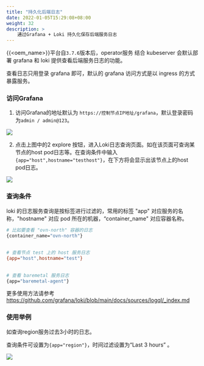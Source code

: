 ```yaml
---
title: "持久化后端日志"
date: 2022-01-05T15:29:08+08:00
weight: 32
description: >
    通过Grafana + Loki 持久化保存后端服务日志
---
```


{{<oem_name>}}平台自`3.7.6`版本后，operator服务 结合 kubeserver 会默认部署 grafana 和 loki 提供查看后端服务日志的功能。

查看日志只用登录 grafana 即可，默认的 grafana 访问方式是以 ingress 的方式暴露服务。

### 访问Grafana

1. 访问Grafana的地址默认为 `https://控制节点IP地址/grafana`，默认登录密码为`admin / admin@123`。

![](../images/grafanahome.png)

2. 点击上图中的2 explore 按钮，进入Loki日志查询页面。如在该页面可查询某节点的host pod日志等。在查询条件中输入`{app="host",hostname="testhost"}`，在下方将会显示出该节点上的host pod日志。

![](../images/explore.png)

### 查询条件

loki 的日志服务查询是按标签进行过滤的，常用的标签 "app" 对应服务的名称，"hostname" 对应 pod 所在的机器，“container_name" 对应容器名称。

```bash
# 比如要查看 "ovn-north" 容器的日志
{container_name="ovn-north"}
 
 
# 查看节点 test 上的 host 服务日志
{app="host",hostname="test"}
 
 
# 查看 baremetal 服务日志
{app="baremetal-agent"}

```

更多使用方法请参考 https://github.com/grafana/loki/blob/main/docs/sources/logql/_index.md

### 使用举例

如查询region服务过去3小时的日志。

查询条件可设置为`{app="region"}`，时间过滤设置为“Last 3 hours” 。

![](../images/explore-region.png)

